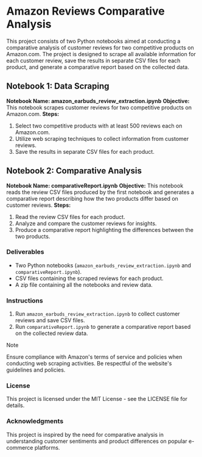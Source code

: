# Amazon Reviews Comparative Analysis

This project consists of two Python notebooks aimed at conducting a comparative analysis of customer reviews for two competitive products on Amazon.com. The project is designed to scrape all available information for each customer review, save the results in separate CSV files for each product, and generate a comparative report based on the collected data.

## Notebook 1: Data Scraping

**Notebook Name: amazon_earbuds_review_extraction.ipynb**
**Objective:** This notebook scrapes customer reviews for two competitive products on Amazon.com.
**Steps:**

1. Select two competitive products with at least 500 reviews each on Amazon.com.
2. Utilize web scraping techniques to collect information from customer reviews.
3. Save the results in separate CSV files for each product.

## Notebook 2: Comparative Analysis

**Notebook Name: comparativeReport.ipynb**
**Objective:** This notebook reads the review CSV files produced by the first notebook and generates a comparative report describing how the two products differ based on customer reviews.
**Steps:**

1. Read the review CSV files for each product.
1. Analyze and compare the customer reviews for insights.
1. Produce a comparative report highlighting the differences between the two products.

### Deliverables

- Two Python notebooks (`amazon_earbuds_review_extraction.ipynb` and `comparativeReport.ipynb`).
- CSV files containing the scraped reviews for each product.
- A zip file containing all the notebooks and review data.

### Instructions

1. Run `amazon_earbuds_review_extraction.ipynb` to collect customer reviews and save CSV files.
1. Run `comparativeReport.ipynb` to generate a comparative report based on the collected review data.

> [!NOTE]
> Ensure compliance with Amazon's terms of service and policies when conducting web scraping activities. Be respectful of the website's guidelines and policies.

### License

This project is licensed under the MIT License - see the LICENSE file for details.

### Acknowledgments

This project is inspired by the need for comparative analysis in understanding customer sentiments and product differences on popular e-commerce platforms.
